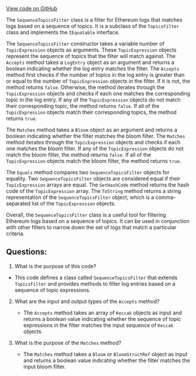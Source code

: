 [View code on GitHub](https://github.com/nethermindeth/nethermind/Nethermind.Facade/Filters/Topics/SequenceTopicsFilter.cs)

The `SequenceTopicsFilter` class is a filter for Ethereum logs that matches logs based on a sequence of topics. It is a subclass of the `TopicsFilter` class and implements the `IEquatable` interface. 

The `SequenceTopicsFilter` constructor takes a variable number of `TopicExpression` objects as arguments. These `TopicExpression` objects represent the sequence of topics that the filter will match against. The `Accepts` method takes a `LogEntry` object as an argument and returns a boolean indicating whether the log entry matches the filter. The `Accepts` method first checks if the number of topics in the log entry is greater than or equal to the number of `TopicExpression` objects in the filter. If it is not, the method returns `false`. Otherwise, the method iterates through the `TopicExpression` objects and checks if each one matches the corresponding topic in the log entry. If any of the `TopicExpression` objects do not match their corresponding topic, the method returns `false`. If all of the `TopicExpression` objects match their corresponding topics, the method returns `true`.

The `Matches` method takes a `Bloom` object as an argument and returns a boolean indicating whether the filter matches the bloom filter. The `Matches` method iterates through the `TopicExpression` objects and checks if each one matches the bloom filter. If any of the `TopicExpression` objects do not match the bloom filter, the method returns `false`. If all of the `TopicExpression` objects match the bloom filter, the method returns `true`.

The `Equals` method compares two `SequenceTopicsFilter` objects for equality. Two `SequenceTopicsFilter` objects are considered equal if their `TopicExpression` arrays are equal. The `GetHashCode` method returns the hash code of the `TopicExpression` array. The `ToString` method returns a string representation of the `SequenceTopicsFilter` object, which is a comma-separated list of the `TopicExpression` objects.

Overall, the `SequenceTopicsFilter` class is a useful tool for filtering Ethereum logs based on a sequence of topics. It can be used in conjunction with other filters to narrow down the set of logs that match a particular criteria.
## Questions: 
 1. What is the purpose of this code?
   - This code defines a class called `SequenceTopicsFilter` that extends `TopicsFilter` and provides methods to filter log entries based on a sequence of topic expressions.

2. What are the input and output types of the `Accepts` method?
   - The `Accepts` method takes an array of `Keccak` objects as input and returns a boolean value indicating whether the sequence of topic expressions in the filter matches the input sequence of `Keccak` objects.

3. What is the purpose of the `Matches` method?
   - The `Matches` method takes a `Bloom` or `BloomStructRef` object as input and returns a boolean value indicating whether the filter matches the input bloom filter.